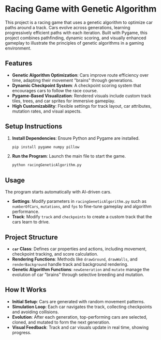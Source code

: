 # Racing Game with Genetic Algorithm

This project is a racing game that uses a genetic algorithm to optimize car paths around a track. Cars evolve across generations, learning progressively efficient paths with each iteration. Built with Pygame, this project combines pathfinding, dynamic scoring, and visually enhanced gameplay to illustrate the principles of genetic algorithms in a gaming environment.

## **Features**

- **Genetic Algorithm Optimization**: Cars improve route efficiency over time, adapting their movement "brains" through generations.
- **Dynamic Checkpoint System**: A checkpoint scoring system that encourages cars to follow the race course.
- **Pygame-Based Visualization**: Rendered visuals include custom track tiles, trees, and car sprites for immersive gameplay.
- **High Customizability**: Flexible settings for track layout, car attributes, mutation rates, and visual aspects.

## **Setup Instructions**

1. **Install Dependencies**: Ensure Python and Pygame are installed.
   ```bash
   pip install pygame numpy pillow
   ```
2. **Run the Program**: Launch the main file to start the game.
    ```bash
    python racingGeneticAlgorithm.py
    ```

## **Usage**
The program starts automatically with AI-driven cars.
- **Settings**: Modify parameters in `racingGeneticAlgorithm.py` such as `numberOfCars`, `mutations`, and `fps` to fine-tune gameplay and algorithm performance.
- **Track**: Modify `track` and `checkpoints` to create a custom track that the cars learn to drive.

## **Project Structure**
- **`car` Class**: Defines car properties and actions, including movement, checkpoint tracking, and score calculation.
- **Rendering Functions**: Methods like `drawGround`, `drawWalls`, and `renderBackground` handle track and background rendering.
- **Genetic Algorithm Functions**: `newGeneration` and `mutate` manage the evolution of car "brains" through selective breeding and mutation.

## **How It Works**
- **Initial Setup**: Cars are generated with random movement patterns.
- **Simulation Loop**: Each car navigates the track, collecting checkpoints and avoiding collisions.
- **Evolution**: After each generation, top-performing cars are selected, cloned, and mutated to form the next generation.
- **Visual Feedback**: Track and car visuals update in real time, showing progress.